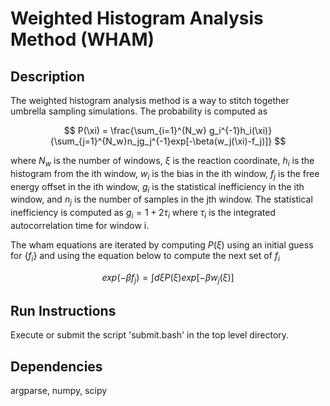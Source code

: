 # Weighted Histogram Analysis Method (WHAM)

## Description

The weighted histogram analysis method is a way to stitch together umbrella sampling simulations. The probability is computed as


$$ P(\xi) = \frac{\sum_{i=1}^{N_w} g_i^{-1}h_i(\xi)}{\sum_{j=1}^{N_w}n_jg_j^{-1}exp[-\beta(w_j(\xi)-f_j)]} $$

where $N_w$ is the number of windows, $\xi$ is the reaction coordinate, $h_i$ is the histogram from the ith window, $w_i$ is the bias in the ith window, $f_j$ is the free energy offset in the ith window, $g_i$ is the statistical inefficiency in the ith window, and $n_j$ is the number of samples in the jth window. The statistical inefficiency is computed as $g_i=1+2\tau_i$ where $\tau_i$ is the integrated autocorrelation time for window i.

The wham equations are iterated by computing $P(\xi)$ using an initial guess for $\{f_i\}$ and using the equation below to compute the next set of $f_i$

$$ exp(-\beta f_j) = \int d\xi P(\xi)exp[-\beta w_j(\xi)] $$


## Run Instructions

Execute or submit the script 'submit.bash' in the top level directory.

## Dependencies

argparse, numpy, scipy
